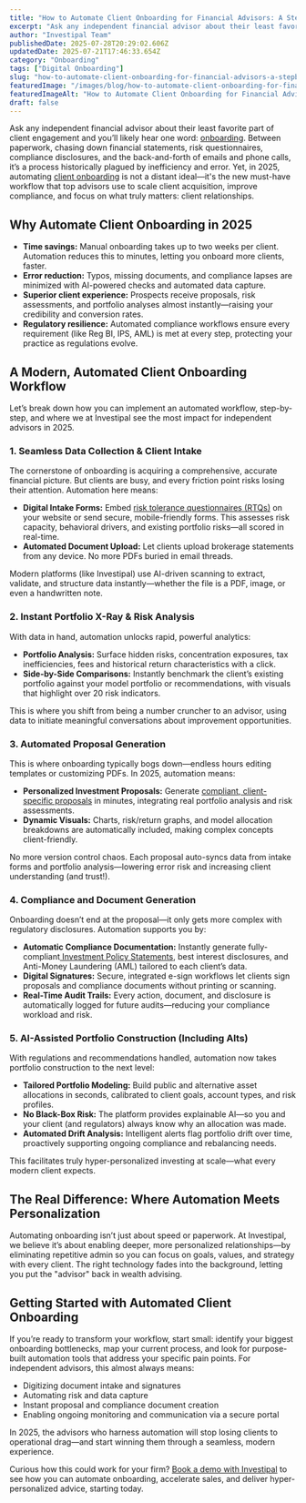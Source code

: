 ```yaml
---
title: "How to Automate Client Onboarding for Financial Advisors: A Step-by-Step Workflow for 2025"
excerpt: "Ask any independent financial advisor about their least favorite part of client engagement and you’ll likely hear one word: onboarding ."
author: "Investipal Team"
publishedDate: 2025-07-28T20:29:02.606Z
updatedDate: 2025-07-21T17:46:33.654Z
category: "Onboarding"
tags: ["Digital Onboarding"]
slug: "how-to-automate-client-onboarding-for-financial-advisors-a-stepbystep-workflow-for-2025"
featuredImage: "/images/blog/how-to-automate-client-onboarding-for-financial-advisors-a-stepbystep-workflow-for-2025__687e7c8441871dd3bafa5fd7_How_20Top_20Advisors_20Prove_20Their_20Worth_20_Without_20Overloading_20Clients_20with_20Data__20_8_.png"
featuredImageAlt: "How to Automate Client Onboarding for Financial Advisors: A Step-by-Step Workflow for 2025"
draft: false
---
```

<p id="">Ask any independent financial advisor about their least favorite part of client engagement and you’ll likely hear one word: <a href="/blog/category/onboarding">onboarding</a>. Between paperwork, chasing down financial statements, risk questionnaires, compliance disclosures, and the back-and-forth of emails and phone calls, it’s a process historically plagued by inefficiency and error. Yet, in 2025, automating <a href="/features/client-acquisition">client onboarding</a> is not a distant ideal—it's the new must-have workflow that top advisors use to scale client acquisition, improve compliance, and focus on what truly matters: client relationships.</p><h2 id="">Why Automate Client Onboarding in 2025</h2><ul id=""><li id=""><strong id="">Time savings:</strong> Manual onboarding takes up to two weeks per client. Automation reduces this to minutes, letting you onboard more clients, faster.</li><li id=""><strong id="">Error reduction:</strong> Typos, missing documents, and compliance lapses are minimized with AI-powered checks and automated data capture.</li><li id=""><strong id="">Superior client experience:</strong> Prospects receive proposals, risk assessments, and portfolio analyses almost instantly—raising your credibility and conversion rates.</li><li id=""><strong id="">Regulatory resilience:</strong> Automated compliance workflows ensure every requirement (like Reg BI, IPS, AML) is met at every step, protecting your practice as regulations evolve.</li></ul><h2 id="">A Modern, Automated Client Onboarding Workflow</h2><p id="">Let’s break down how you can implement an automated workflow, step-by-step, and where we at Investipal see the most impact for independent advisors in 2025.</p><h3 id="">1. Seamless Data Collection & Client Intake</h3><p id="">The cornerstone of onboarding is acquiring a comprehensive, accurate financial picture. But clients are busy, and every friction point risks losing their attention. Automation here means:</p><ul id=""><li id=""><strong id="">Digital Intake Forms:</strong> Embed <a href="/risk-assessment">risk tolerance questionnaires (RTQs)</a> on your website or send secure, mobile-friendly forms. This assesses risk capacity, behavioral drivers, and existing portfolio risks—all scored in real-time.</li><li id=""><strong id="">Automated Document Upload:</strong> Let clients upload brokerage statements from any device. No more PDFs buried in email threads.</li></ul><p id="">Modern platforms (like Investipal) use AI-driven scanning to extract, validate, and structure data instantly—whether the file is a PDF, image, or even a handwritten note.</p><h3 id="">2. Instant Portfolio X-Ray & Risk Analysis</h3><p id="">With data in hand, automation unlocks rapid, powerful analytics:</p><ul id=""><li id=""><strong id="">Portfolio Analysis:</strong>&nbsp;Surface hidden risks, concentration exposures, tax inefficiencies, fees and historical return characteristics with a click.</li><li id=""><strong id="">Side-by-Side Comparisons:</strong> Instantly benchmark the client’s existing portfolio against your model portfolio or recommendations, with visuals that highlight over 20 risk indicators.</li></ul><p id="">This is where you shift from being a number cruncher to an advisor, using data to initiate meaningful conversations about improvement opportunities.</p><h3 id="">3. Automated Proposal Generation</h3><p id="">This is where onboarding typically bogs down—endless hours editing templates or customizing PDFs. In 2025, automation means:</p><ul id=""><li id=""><strong id="">Personalized Investment Proposals:</strong> Generate <a href="/blog/investment-proposal-software-what-growing-financial-advisor-firms-need-to-know">compliant, client-specific proposals</a> in minutes, integrating real portfolio analysis and risk assessments.</li><li id=""><strong id="">Dynamic Visuals:</strong> Charts, risk/return graphs, and model allocation breakdowns are automatically included, making complex concepts client-friendly.</li></ul><p id="">No more version control chaos. Each proposal auto-syncs data from intake forms and portfolio analysis—lowering error risk and increasing client understanding (and trust!).</p><h3 id="">4. Compliance and Document Generation</h3><p id="">Onboarding doesn’t end at the proposal—it only gets more complex with regulatory disclosures. Automation supports you by:</p><ul id=""><li id=""><strong id="">Automatic Compliance&nbsp;Documentation:</strong> Instantly generate fully-compliant<a href="/features/investment-policy-statements"> Investment Policy Statements</a>, best interest disclosures, and Anti-Money Laundering (AML)&nbsp;tailored to each client’s data.</li><li id=""><strong id="">Digital Signatures:</strong> Secure, integrated e-sign workflows let clients sign proposals and compliance documents without printing or scanning.</li><li id=""><strong id="">Real-Time Audit Trails:</strong> Every action, document, and disclosure is automatically logged for future audits—reducing your compliance workload and risk.</li></ul><h3 id="">5. AI-Assisted Portfolio Construction (Including Alts)</h3><p id="">With regulations and recommendations handled, automation now takes portfolio construction to the next level:</p><ul id=""><li id=""><strong id="">Tailored Portfolio Modeling:</strong> Build public and alternative asset allocations in seconds, calibrated to client goals, account types, and risk profiles.</li><li id=""><strong id="">No Black-Box Risk:</strong> The platform provides explainable AI—so you and your client (and regulators) always know why an allocation was made.</li><li id=""><strong id="">Automated Drift Analysis:</strong> Intelligent alerts flag portfolio drift over time, proactively supporting ongoing compliance and rebalancing needs.</li></ul><p id="">This facilitates truly hyper-personalized investing at scale—what every modern client expects.</p><h2 id="">The Real Difference: Where Automation Meets Personalization</h2><p id="">Automating onboarding isn’t just about speed or paperwork. At Investipal, we believe it’s about enabling deeper, more personalized relationships—by eliminating repetitive admin so you can focus on goals, values, and strategy with every client. The right technology fades into the background, letting you put the "advisor" back in wealth advising.</p><h2 id="">Getting Started with Automated Client Onboarding</h2><p id="">If you’re ready to transform your workflow, start small: identify your biggest onboarding bottlenecks, map your current process, and look for purpose-built automation tools that address your specific pain points. For independent advisors, this almost always means:</p><ul id=""><li id="">Digitizing document intake and signatures</li><li id="">Automating risk and data capture</li><li id="">Instant proposal and compliance document creation</li><li id="">Enabling ongoing monitoring and communication via a secure portal</li></ul><p id="">In 2025, the advisors who harness automation will stop losing clients to operational drag—and start winning them through a seamless, modern experience.</p><p id="">Curious how this could work for your firm? <a href="/book-a-demo" target="_blank">Book a demo with Investipal</a> to see how you can automate onboarding, accelerate sales, and deliver hyper-personalized advice, starting today.</p>